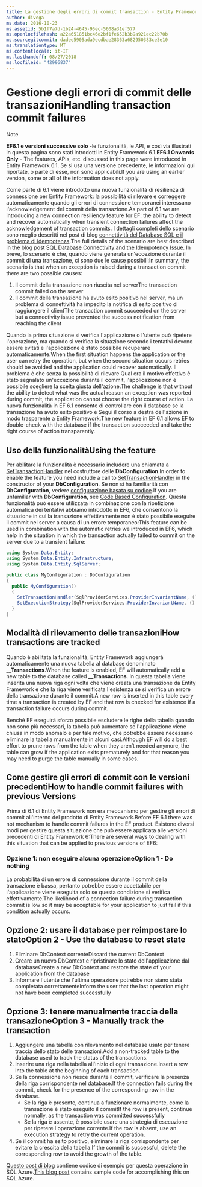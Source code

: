 ```yaml
---
title: La gestione degli errori di commit transaction - Entity Framework 6
author: divega
ms.date: 2016-10-23
ms.assetid: 5b1f7a7d-1b24-4645-95ec-5608a31ef577
ms.openlocfilehash: a22a651851bc46e2bf1fe652b3b9a921ec22b70b
ms.sourcegitcommit: dadee5905ada9ecdbae28363a682950383ce3e10
ms.translationtype: MT
ms.contentlocale: it-IT
ms.lasthandoff: 08/27/2018
ms.locfileid: "42996837"
---
```

# <a name="handling-transaction-commit-failures"></a><span data-ttu-id="b7aff-102">Gestione degli errori di commit delle transazioni</span><span class="sxs-lookup"><span data-stu-id="b7aff-102">Handling transaction commit failures</span></span>
> [!NOTE]
> <span data-ttu-id="b7aff-103">**EF6.1 e versioni successive solo** -le funzionalità, le API, e così via illustrati in questa pagina sono stati introdotti in Entity Framework 6.1.</span><span class="sxs-lookup"><span data-stu-id="b7aff-103">**EF6.1 Onwards Only** - The features, APIs, etc. discussed in this page were introduced in Entity Framework 6.1.</span></span> <span data-ttu-id="b7aff-104">Se si usa una versione precedente, le informazioni qui riportate, o parte di esse, non sono applicabili.</span><span class="sxs-lookup"><span data-stu-id="b7aff-104">If you are using an earlier version, some or all of the information does not apply.</span></span>  

<span data-ttu-id="b7aff-105">Come parte di 6.1 viene introdotto una nuova funzionalità di resilienza di connessione per Entity Framework: la possibilità di rilevare e correggere automaticamente quando gli errori di connessione temporanei interessano l'acknowledgement del commit della transazione.</span><span class="sxs-lookup"><span data-stu-id="b7aff-105">As part of 6.1 we are introducing a new connection resiliency feature for EF: the ability to detect and recover automatically when transient connection failures affect the acknowledgement of transaction commits.</span></span> <span data-ttu-id="b7aff-106">I dettagli completi dello scenario sono meglio descritti nel post di blog [connettività del Database SQL e il problema di idempotenza](http://blogs.msdn.com/b/adonet/archive/2013/03/11/sql-database-connectivity-and-the-idempotency-issue.aspx).</span><span class="sxs-lookup"><span data-stu-id="b7aff-106">The full details of the scenario are best described in the blog post [SQL Database Connectivity and the Idempotency Issue](http://blogs.msdn.com/b/adonet/archive/2013/03/11/sql-database-connectivity-and-the-idempotency-issue.aspx).</span></span>  <span data-ttu-id="b7aff-107">In breve, lo scenario è che, quando viene generata un'eccezione durante il commit di una transazione, ci sono due le cause possibili:</span><span class="sxs-lookup"><span data-stu-id="b7aff-107">In summary, the scenario is that when an exception is raised during a transaction commit there are two possible causes:</span></span>  

1. <span data-ttu-id="b7aff-108">Il commit della transazione non riuscita nel server</span><span class="sxs-lookup"><span data-stu-id="b7aff-108">The transaction commit failed on the server</span></span>
2. <span data-ttu-id="b7aff-109">Il commit della transazione ha avuto esito positivo nel server, ma un problema di connettività ha impedito la notifica di esito positivo di raggiungere il client</span><span class="sxs-lookup"><span data-stu-id="b7aff-109">The transaction commit succeeded on the server but a connectivity issue prevented the success notification from reaching the client</span></span>  

<span data-ttu-id="b7aff-110">Quando la prima situazione si verifica l'applicazione o l'utente può ripetere l'operazione, ma quando si verifica la situazione secondo i tentativi devono essere evitati e l'applicazione è stato possibile recuperare automaticamente.</span><span class="sxs-lookup"><span data-stu-id="b7aff-110">When the first situation happens the application or the user can retry the operation, but when the second situation occurs retries should be avoided and the application could recover automatically.</span></span> <span data-ttu-id="b7aff-111">Il problema è che senza la possibilità di rilevare Qual era il motivo effettivo è stato segnalato un'eccezione durante il commit, l'applicazione non è possibile scegliere la scelta giusta dell'azione.</span><span class="sxs-lookup"><span data-stu-id="b7aff-111">The challenge is that without the ability to detect what was the actual reason an exception was reported during commit, the application cannot choose the right course of action.</span></span> <span data-ttu-id="b7aff-112">La nuova funzionalità in EF 6.1 consente di controllare con il database se la transazione ha avuto esito positivo e Segui il corso a destra dell'azione in modo trasparente a Entity Framework.</span><span class="sxs-lookup"><span data-stu-id="b7aff-112">The new feature in EF 6.1 allows EF to double-check with the database if the transaction succeeded and take the right course of action transparently.</span></span>  

## <a name="using-the-feature"></a><span data-ttu-id="b7aff-113">Uso della funzionalità</span><span class="sxs-lookup"><span data-stu-id="b7aff-113">Using the feature</span></span>  

<span data-ttu-id="b7aff-114">Per abilitare la funzionalità è necessario includere una chiamata a [SetTransactionHandler](https://msdn.microsoft.com/library/system.data.entity.dbconfiguration.setdefaulttransactionhandler.aspx) nel costruttore delle **DbConfiguration**.</span><span class="sxs-lookup"><span data-stu-id="b7aff-114">In order to enable the feature you need include a call to [SetTransactionHandler](https://msdn.microsoft.com/library/system.data.entity.dbconfiguration.setdefaulttransactionhandler.aspx) in the constructor of your **DbConfiguration**.</span></span> <span data-ttu-id="b7aff-115">Se non si ha familiarità con **DbConfiguration**, vedere [configurazione basata su codice](~/ef6/fundamentals/configuring/code-based.md).</span><span class="sxs-lookup"><span data-stu-id="b7aff-115">If you are unfamiliar with **DbConfiguration**, see [Code Based Configuration](~/ef6/fundamentals/configuring/code-based.md).</span></span> <span data-ttu-id="b7aff-116">Questa funzionalità può essere utilizzata in combinazione con la ripetizione automatica dei tentativi abbiamo introdotto in EF6, che consentono la situazione in cui la transazione effettivamente non è stato possibile eseguire il commit nel server a causa di un errore temporaneo:</span><span class="sxs-lookup"><span data-stu-id="b7aff-116">This feature can be used in combination with the automatic retries we introduced in EF6, which help in the situation in which the transaction actually failed to commit on the server due to a transient failure:</span></span>  

``` csharp
using System.Data.Entity;
using System.Data.Entity.Infrastructure;
using System.Data.Entity.SqlServer;

public class MyConfiguration : DbConfiguration  
{
  public MyConfiguration()  
  {  
    SetTransactionHandler(SqlProviderServices.ProviderInvariantName, () => new CommitFailureHandler());  
    SetExecutionStrategy(SqlProviderServices.ProviderInvariantName, () => new SqlAzureExecutionStrategy());  
  }  
}
```  

## <a name="how-transactions-are-tracked"></a><span data-ttu-id="b7aff-117">Modalità di rilevamento delle transazioni</span><span class="sxs-lookup"><span data-stu-id="b7aff-117">How transactions are tracked</span></span>  

<span data-ttu-id="b7aff-118">Quando è abilitata la funzionalità, Entity Framework aggiungerà automaticamente una nuova tabella al database denominato **__Transactions**.</span><span class="sxs-lookup"><span data-stu-id="b7aff-118">When the feature is enabled, EF will automatically add a new table to the database called **__Transactions**.</span></span> <span data-ttu-id="b7aff-119">In questa tabella viene inserita una nuova riga ogni volta che viene creata una transazione da Entity Framework e che la riga viene verificata l'esistenza se si verifica un errore della transazione durante il commit.</span><span class="sxs-lookup"><span data-stu-id="b7aff-119">A new row is inserted in this table every time a transaction is created by EF and that row is checked for existence if a transaction failure occurs during commit.</span></span>  

<span data-ttu-id="b7aff-120">Benché EF eseguirà sforzo possibile escludere le righe della tabella quando non sono più necessari, la tabella può aumentare se l'applicazione viene chiusa in modo anomalo e per tale motivo, che potrebbe essere necessario eliminare la tabella manualmente in alcuni casi.</span><span class="sxs-lookup"><span data-stu-id="b7aff-120">Although EF will do a best effort to prune rows from the table when they aren’t needed anymore, the table can grow if the application exits prematurely and for that reason you may need to purge the table manually in some cases.</span></span>  

## <a name="how-to-handle-commit-failures-with-previous-versions"></a><span data-ttu-id="b7aff-121">Come gestire gli errori di commit con le versioni precedenti</span><span class="sxs-lookup"><span data-stu-id="b7aff-121">How to handle commit failures with previous Versions</span></span>

<span data-ttu-id="b7aff-122">Prima di 6.1 di Entity Framework non era meccanismo per gestire gli errori di commit all'interno del prodotto di Entity Framework.</span><span class="sxs-lookup"><span data-stu-id="b7aff-122">Before EF 6.1 there was not mechanism to handle commit failures in the EF product.</span></span> <span data-ttu-id="b7aff-123">Esistono diversi modi per gestire questa situazione che può essere applicata alle versioni precedenti di Entity Framework 6:</span><span class="sxs-lookup"><span data-stu-id="b7aff-123">There are several ways to dealing with this situation that can be applied to previous versions of EF6:</span></span>  

### <a name="option-1---do-nothing"></a><span data-ttu-id="b7aff-124">Opzione 1: non eseguire alcuna operazione</span><span class="sxs-lookup"><span data-stu-id="b7aff-124">Option 1 - Do nothing</span></span>  

<span data-ttu-id="b7aff-125">La probabilità di un errore di connessione durante il commit della transazione è bassa, pertanto potrebbe essere accettabile per l'applicazione viene eseguita solo se questa condizione si verifica effettivamente.</span><span class="sxs-lookup"><span data-stu-id="b7aff-125">The likelihood of a connection failure during transaction commit is low so it may be acceptable for your application to just fail if this condition actually occurs.</span></span>  

## <a name="option-2---use-the-database-to-reset-state"></a><span data-ttu-id="b7aff-126">Opzione 2: usare il database per reimpostare lo stato</span><span class="sxs-lookup"><span data-stu-id="b7aff-126">Option 2 - Use the database to reset state</span></span>  

1. <span data-ttu-id="b7aff-127">Eliminare DbContext corrente</span><span class="sxs-lookup"><span data-stu-id="b7aff-127">Discard the current DbContext</span></span>  
2. <span data-ttu-id="b7aff-128">Creare un nuovo DbContext e ripristinare lo stato dell'applicazione dal database</span><span class="sxs-lookup"><span data-stu-id="b7aff-128">Create a new DbContext and restore the state of your application from the database</span></span>  
3. <span data-ttu-id="b7aff-129">Informare l'utente che l'ultima operazione potrebbe non siano stata completata correttamente</span><span class="sxs-lookup"><span data-stu-id="b7aff-129">Inform the user that the last operation might not have been completed successfully</span></span>  

## <a name="option-3---manually-track-the-transaction"></a><span data-ttu-id="b7aff-130">Opzione 3: tenere manualmente traccia della transazione</span><span class="sxs-lookup"><span data-stu-id="b7aff-130">Option 3 - Manually track the transaction</span></span>  

1. <span data-ttu-id="b7aff-131">Aggiungere una tabella con rilevamento nel database usato per tenere traccia dello stato delle transazioni.</span><span class="sxs-lookup"><span data-stu-id="b7aff-131">Add a non-tracked table to the database used to track the status of the transactions.</span></span>  
2. <span data-ttu-id="b7aff-132">Inserire una riga nella tabella all'inizio di ogni transazione.</span><span class="sxs-lookup"><span data-stu-id="b7aff-132">Insert a row into the table at the beginning of each transaction.</span></span>  
3. <span data-ttu-id="b7aff-133">Se la connessione non riesce durante il commit, verificare la presenza della riga corrispondente nel database.</span><span class="sxs-lookup"><span data-stu-id="b7aff-133">If the connection fails during the commit, check for the presence of the corresponding row in the database.</span></span>  
    - <span data-ttu-id="b7aff-134">Se la riga è presente, continua a funzionare normalmente, come la transazione è stato eseguito il commit</span><span class="sxs-lookup"><span data-stu-id="b7aff-134">If the row is present, continue normally, as the transaction was committed successfully</span></span>  
    - <span data-ttu-id="b7aff-135">Se la riga è assente, è possibile usare una strategia di esecuzione per ripetere l'operazione corrente.</span><span class="sxs-lookup"><span data-stu-id="b7aff-135">If the row is absent, use an execution strategy to retry the current operation.</span></span>  
4. <span data-ttu-id="b7aff-136">Se il commit ha esito positivo, eliminare la riga corrispondente per evitare la crescita della tabella.</span><span class="sxs-lookup"><span data-stu-id="b7aff-136">If the commit is successful, delete the corresponding row to avoid the growth of the table.</span></span>  

<span data-ttu-id="b7aff-137">[Questo post di blog](http://blogs.msdn.com/b/adonet/archive/2013/03/11/sql-database-connectivity-and-the-idempotency-issue.aspx) contiene codice di esempio per questa operazione in SQL Azure.</span><span class="sxs-lookup"><span data-stu-id="b7aff-137">[This blog post](http://blogs.msdn.com/b/adonet/archive/2013/03/11/sql-database-connectivity-and-the-idempotency-issue.aspx) contains sample code for accomplishing this on SQL Azure.</span></span>  
